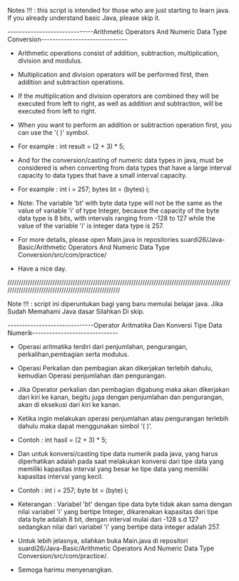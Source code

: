 Notes !!! : this script is intended for those who are just starting to learn java. If you already understand basic Java, please skip it.

------------------------------Arithmetic Operators And Numeric Data Type Conversion------------------------------

- Arithmetic operations consist of addition, subtraction, multiplication, division and modulus.

- Multiplication and division operators will be performed first, then addition and subtraction operations.

- If the multiplication and division operators are combined they will be executed from left to right, as well as addition and subtraction, will be executed from left to right.

- When you want to perform an addition or subtraction operation first, you can use the '( )' symbol. 
  
-  For example : int result = (2 + 3) * 5;

- And for the conversion/casting of numeric data types in java, must be considered is when converting from data types that have a large interval capacity to data types that have a small interval capacity.

- For example : int i = 257;
                bytes bt = (bytes) i;
               
- Note: The variable 'bt' with byte data type will not be the same as the value of variable 'i' of type Integer, because the capacity of the byte data type is 8 bits, with intervals ranging from -128 to 127 while the value of the variable 'i' is integer data type is 257.

- For more details, please open Main.java in repositories suardi26/Java-Basic/Arithmetic Operators And Numeric Data Type Conversion/src/com/practice/

- Have a nice day.

/////////////////////////////////////////////////////////////////////////////////////////////////////////////////////////////////////////////////////

Note !!! : script ini diperuntukan bagi yang baru memulai belajar java. Jika Sudah Memahami Java dasar Silahkan Di skip.

------------------------------Operator Aritmatika Dan Konversi Tipe Data Numerik------------------------------

- Operasi aritmatika terdiri dari penjumlahan, pengurangan, perkalihan,pembagian serta modulus.

- Operasi Perkalian dan pembagian akan dikerjakan terlebih dahulu, kemudian Operasi penjumlahan dan pengurangan. 

- Jika Operator perkalian dan pembagian digabung maka akan dikerjakan dari kiri ke kanan, begitu juga dengan penjumlahan dan pengurangan, akan di eksekusi dari kiri ke kanan.

- Ketika ingin melakukan operasi penjumlahan atau pengurangan terlebih dahulu maka dapat menggunakan simbol '( )'.

- Contoh : int hasil = (2 + 3) * 5;

- Dan untuk konversi/casting tipe data numerik pada java, yang harus diperhatikan adalah pada saat melakukan konversi dari tipe data yang memiliki kapasitas interval yang besar ke tipe data yang memiliki kapasitas interval yang kecil. 

- Contoh : int i = 257; 
          byte bt = (byte) i;
- Keterangan : Variabel 'bt' dengan tipe data byte tidak akan sama dengan nilai variabel 'i' yang bertipe Integer,  dikarenakan kapasitas dari tipe data byte adalah 8 bit, dengan interval mulai dari -128 s.d 127 sedangkan nilai dari variabel 'i' yang bertipe data integer adalah 257.

- Untuk lebih jelasnya, silahkan buka Main.java di repositori suardi26/Java-Basic/Arithmetic Operators And Numeric Data Type Conversion/src/com/practice/.

- Semoga harimu menyenangkan.

